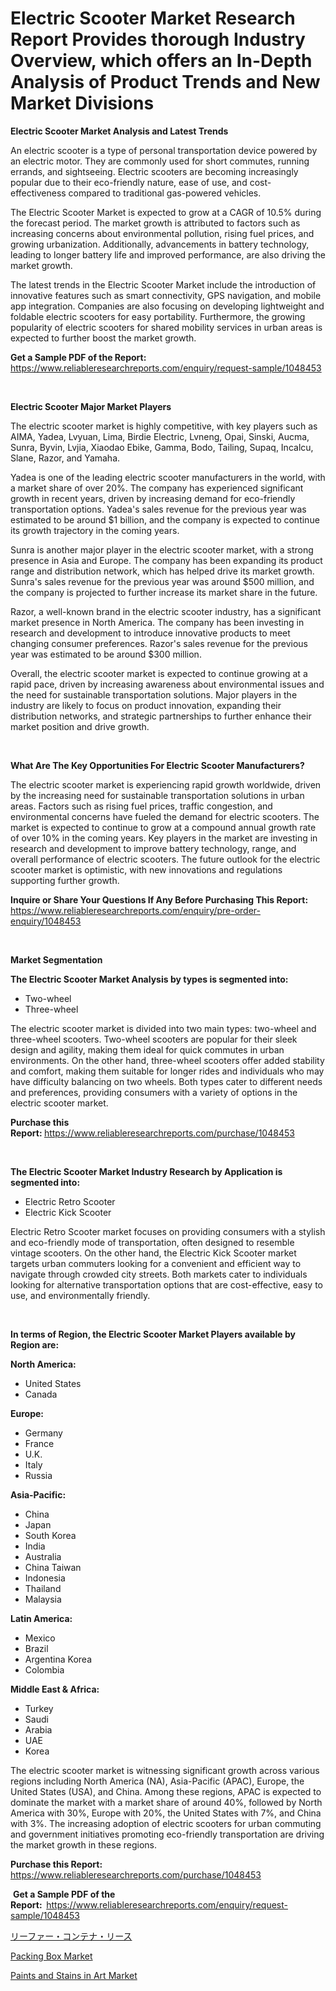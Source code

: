 <p><h1>Electric Scooter Market Research Report Provides thorough Industry Overview, which offers an In-Depth Analysis of Product Trends and New Market Divisions</h1></p><p><strong>Electric Scooter Market Analysis and Latest Trends</strong></p>
<p><p>An electric scooter is a type of personal transportation device powered by an electric motor. They are commonly used for short commutes, running errands, and sightseeing. Electric scooters are becoming increasingly popular due to their eco-friendly nature, ease of use, and cost-effectiveness compared to traditional gas-powered vehicles.</p><p>The Electric Scooter Market is expected to grow at a CAGR of 10.5% during the forecast period. The market growth is attributed to factors such as increasing concerns about environmental pollution, rising fuel prices, and growing urbanization. Additionally, advancements in battery technology, leading to longer battery life and improved performance, are also driving the market growth.</p><p>The latest trends in the Electric Scooter Market include the introduction of innovative features such as smart connectivity, GPS navigation, and mobile app integration. Companies are also focusing on developing lightweight and foldable electric scooters for easy portability. Furthermore, the growing popularity of electric scooters for shared mobility services in urban areas is expected to further boost the market growth.</p></p>
<p><strong>Get a Sample PDF of the Report:&nbsp;</strong> <a href="https://www.reliableresearchreports.com/enquiry/request-sample/1048453">https://www.reliableresearchreports.com/enquiry/request-sample/1048453</a></p>
<p>&nbsp;</p>
<p><strong>Electric Scooter Major Market Players</strong></p>
<p><p>The electric scooter market is highly competitive, with key players such as AIMA, Yadea, Lvyuan, Lima, Birdie Electric, Lvneng, Opai, Sinski, Aucma, Sunra, Byvin, Lvjia, Xiaodao Ebike, Gamma, Bodo, Tailing, Supaq, Incalcu, Slane, Razor, and Yamaha.</p><p>Yadea is one of the leading electric scooter manufacturers in the world, with a market share of over 20%. The company has experienced significant growth in recent years, driven by increasing demand for eco-friendly transportation options. Yadea's sales revenue for the previous year was estimated to be around $1 billion, and the company is expected to continue its growth trajectory in the coming years.</p><p>Sunra is another major player in the electric scooter market, with a strong presence in Asia and Europe. The company has been expanding its product range and distribution network, which has helped drive its market growth. Sunra's sales revenue for the previous year was around $500 million, and the company is projected to further increase its market share in the future.</p><p>Razor, a well-known brand in the electric scooter industry, has a significant market presence in North America. The company has been investing in research and development to introduce innovative products to meet changing consumer preferences. Razor's sales revenue for the previous year was estimated to be around $300 million.</p><p>Overall, the electric scooter market is expected to continue growing at a rapid pace, driven by increasing awareness about environmental issues and the need for sustainable transportation solutions. Major players in the industry are likely to focus on product innovation, expanding their distribution networks, and strategic partnerships to further enhance their market position and drive growth.</p></p>
<p>&nbsp;</p>
<p><strong>What Are The Key Opportunities For Electric Scooter Manufacturers?</strong></p>
<p><p>The electric scooter market is experiencing rapid growth worldwide, driven by the increasing need for sustainable transportation solutions in urban areas. Factors such as rising fuel prices, traffic congestion, and environmental concerns have fueled the demand for electric scooters. The market is expected to continue to grow at a compound annual growth rate of over 10% in the coming years. Key players in the market are investing in research and development to improve battery technology, range, and overall performance of electric scooters. The future outlook for the electric scooter market is optimistic, with new innovations and regulations supporting further growth.</p></p>
<p><strong>Inquire or Share Your Questions If Any Before Purchasing This Report:</strong> <a href="https://www.reliableresearchreports.com/enquiry/pre-order-enquiry/1048453">https://www.reliableresearchreports.com/enquiry/pre-order-enquiry/1048453</a></p>
<p>&nbsp;</p>
<p><strong>Market Segmentation</strong></p>
<p><strong>The Electric Scooter Market Analysis by types is segmented into:</strong></p>
<p><ul><li>Two-wheel</li><li>Three-wheel</li></ul></p>
<p><p>The electric scooter market is divided into two main types: two-wheel and three-wheel scooters. Two-wheel scooters are popular for their sleek design and agility, making them ideal for quick commutes in urban environments. On the other hand, three-wheel scooters offer added stability and comfort, making them suitable for longer rides and individuals who may have difficulty balancing on two wheels. Both types cater to different needs and preferences, providing consumers with a variety of options in the electric scooter market.</p></p>
<p><strong>Purchase this Report:&nbsp;</strong><a href="https://www.reliableresearchreports.com/purchase/1048453">https://www.reliableresearchreports.com/purchase/1048453</a></p>
<p>&nbsp;</p>
<p><strong>The Electric Scooter Market Industry Research by Application is segmented into:</strong></p>
<p><ul><li>Electric Retro Scooter</li><li>Electric Kick Scooter</li></ul></p>
<p><p>Electric Retro Scooter market focuses on providing consumers with a stylish and eco-friendly mode of transportation, often designed to resemble vintage scooters. On the other hand, the Electric Kick Scooter market targets urban commuters looking for a convenient and efficient way to navigate through crowded city streets. Both markets cater to individuals looking for alternative transportation options that are cost-effective, easy to use, and environmentally friendly.</p></p>
<p>&nbsp;</p>
<p><strong>In terms of Region, the Electric Scooter Market Players available by Region are:</strong></p>
<p>
    <p> <strong> North America: </strong>
        <ul>
            <li>United States</li>
            <li>Canada</li>
        </ul>
        </p> 
    <p> <strong> Europe: </strong>
        <ul>
            <li>Germany</li>
            <li>France</li>
            <li>U.K.</li>
            <li>Italy</li>
            <li>Russia</li>
        </ul>
        </p> 
    <p> <strong> Asia-Pacific: </strong>
        <ul>
            <li>China</li>
            <li>Japan</li>
            <li>South Korea</li>
            <li>India</li>
            <li>Australia</li>
            <li>China Taiwan</li>
            <li>Indonesia</li>
            <li>Thailand</li>
            <li>Malaysia</li>
        </ul>
        </p> 
    <p> <strong> Latin America: </strong>
        <ul>
            <li>Mexico</li>
            <li>Brazil</li>
            <li>Argentina Korea</li>
            <li>Colombia</li>
        </ul>
        </p> 
    <p> <strong> Middle East & Africa: </strong>
        <ul>
            <li>Turkey</li>
            <li>Saudi</li>
            <li>Arabia</li>
            <li>UAE</li>
            <li>Korea</li>
        </ul>
    </p>
    </p>
<p><p>The electric scooter market is witnessing significant growth across various regions including North America (NA), Asia-Pacific (APAC), Europe, the United States (USA), and China. Among these regions, APAC is expected to dominate the market with a market share of around 40%, followed by North America with 30%, Europe with 20%, the United States with 7%, and China with 3%. The increasing adoption of electric scooters for urban commuting and government initiatives promoting eco-friendly transportation are driving the market growth in these regions.</p></p>
<p><strong>Purchase this Report: </strong><a href="https://www.reliableresearchreports.com/purchase/1048453">https://www.reliableresearchreports.com/purchase/1048453</a></p>
<p>&nbsp;<strong>Get a Sample PDF of the Report:&nbsp;&nbsp;</strong><a href="https://www.reliableresearchreports.com/enquiry/request-sample/1048453">https://www.reliableresearchreports.com/enquiry/request-sample/1048453</a></p>
<p><strong></strong></p>
<p><p><a href="https://medium.com/@kelsitorphy644/%E3%83%AA%E3%83%BC%E3%83%95%E3%82%A1%E3%83%BC%E3%82%B3%E3%83%B3%E3%83%86%E3%83%8A%E3%83%AA%E3%83%BC%E3%82%B9%E5%B8%82%E5%A0%B4%E3%81%AE%E3%82%A4%E3%83%B3%E3%82%B5%E3%82%A4%E3%83%88-%E5%B8%82%E5%A0%B4%E5%8B%95%E5%90%91-%E6%88%90%E9%95%B7-2024%E5%B9%B4%E3%81%8B%E3%82%892031%E5%B9%B4%E3%81%BE%E3%81%A7%E3%81%AE%E4%BA%88%E6%B8%AC-fa8986f6aa35">リーファー・コンテナ・リース</a></p><p><a href="https://view.publitas.com/reportprime-1/packing-box-market-insights-market-players-and-forecast-till-2030/">Packing Box Market</a></p><p><a href="https://view.publitas.com/reportprime-1/paints-and-stains-in-art-market-insights-market-players-and-forecast-till-2030/">Paints and Stains in Art Market</a></p></p>